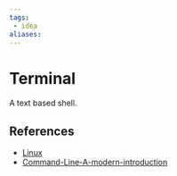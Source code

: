 ```yaml
---
tags:
 - idea
aliases:
---
```


# Terminal

A text based shell.

## References

- [Linux](Linux.md)
- [Command-Line-A-modern-introduction](Command-Line-A-modern-introduction.md)

